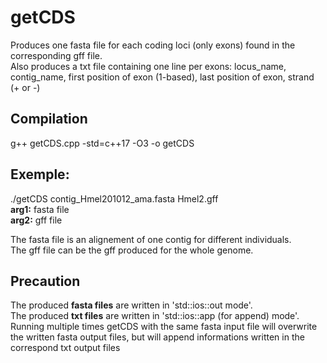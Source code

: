 # getCDS  
Produces one fasta file for each coding loci (only exons) found in the corresponding gff file.  
Also produces a txt file containing one line per exons: locus_name, contig_name, first position of exon (1-based), last position of exon, strand (+ or -)  
  
## Compilation  
g++ getCDS.cpp -std=c++17 -O3 -o getCDS  
  
## Exemple:  
./getCDS contig_Hmel201012_ama.fasta Hmel2.gff  
**arg1:** fasta file  
**arg2:** gff file  
  
The fasta file is an alignement of one contig for different individuals.  
The gff file can be the gff produced for the whole genome.  
  
## Precaution  
The produced **fasta files** are written in 'std::ios::out mode'.  
The produced **txt files** are written in 'std::ios::app (for append) mode'.  
Running multiple times getCDS with the same fasta input file will overwrite the written fasta output files, but will append informations written in the correspond txt output files  

